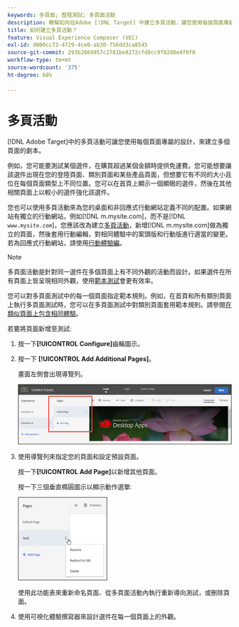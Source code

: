 ```yaml
---
keywords: 多頁面; 歷程測試; 多頁面活動
description: 瞭解如何在Adobe [!DNL Target] 中建立多頁活動，讓您使用每個頁面專屬的設計，在多個頁面上建立劇本。
title: 如何建立多頁活動？
feature: Visual Experience Composer (VEC)
exl-id: d000cc73-4729-4ce0-ab30-756dd3ca8545
source-git-commit: 293b2869957c2781be8272cfd0cc9f82d8e4f0f0
workflow-type: tm+mt
source-wordcount: '375'
ht-degree: 68%

---
```


# 多頁活動

[!DNL Adobe Target]中的多頁活動可讓您使用每個頁面專屬的設計，來建立多個頁面的劇本。

例如，您可能要測試某個選件，在購買超過某個金額時提供免運費。您可能想要讓該選件出現在您的登陸頁面、類別頁面和某些產品頁面，但想要它有不同的大小且位在每個頁面類型上不同位置。您可以在首頁上顯示一個顯眼的選件，然後在其他相關頁面上以較小的選件強化該選件。

您也可以使用多頁活動來為您的桌面和非回應式行動網站定義不同的配置。如果網站有獨立的行動網站，例如[!DNL m.mysite.com]，而不是[!DNL `www.mysite.com`]，您應該改為建立[多頁活動](/help/main/c-experiences/c-visual-experience-composer/multipage-activity.md#concept_277E096063E14813AC5D8EDFA1D2ED48)，新增[!DNL m.mysite.com]做為獨立的頁面，然後套用行動編輯，對相同體驗中的案頭版和行動版進行適當的變更。 若為回應式行動網站，請使用[行動體驗編](/help/main/c-experiences/c-visual-experience-composer/mobile-viewports.md#concept_8E45527C4ABC41D59AA3553BEDC76FA5)。

>[!NOTE]
>
>多頁面活動是針對同一選件在多個頁面上有不同外觀的活動而設計。如果選件在所有頁面上皆呈現相同外觀，使用[範本測試](/help/main/c-experiences/c-visual-experience-composer/temtest.md#task_2539D51A18044F82B0D9895636546781)會更有效率。

您可以對多頁面測試中的每一個頁面指定範本規則。例如，在首頁和所有類別頁面上執行多頁面測試時，您可以在多頁面測試中對類別頁面套用範本規則。請參閱[在類似頁面上包含相同體驗](/help/main/c-experiences/c-visual-experience-composer/temtest.md#task_2539D51A18044F82B0D9895636546781)。

若要將頁面新增至測試:

1. 按一下&#x200B;**[!UICONTROL Configure]**&#x200B;齒輪圖示。
1. 按一下 **[!UICONTROL Add Additional Pages]**。

   畫面左側會出現導覽列。

   ![multipage_nav影像](assets/multipage_nav.png)

1. 使用導覽列來指定您的頁面和設定預設頁面。

   按一下&#x200B;**[!UICONTROL Add Page]**&#x200B;以新增其他頁面。

   按一下三個垂直橢圓圖示以顯示動作選單:

   ![multipage_menu影像](assets/multipage_menu.png)

   使用此功能表來重新命名頁面、從多頁面活動內執行重新導向測試，或刪除頁面。

1. 使用可視化體驗撰寫器來設計選件在每一個頁面上的外觀。
